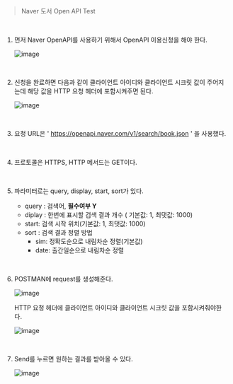 >Naver 도서 Open API Test    

<br/>

1. 먼저 Naver OpenAPI를 사용하기 위해서 OpenAPI 이용신청을 해야 한다.

    ![image](https://user-images.githubusercontent.com/90839206/220221491-234c9e01-16f7-4346-a65f-ccf8d980cd32.png)
    
<br/>

2. 신청을 완료하면 다음과 같이 클라이언트 아이디와 클라이언트 시크릿 값이 주어지는데 해당 값을 HTTP 요청 헤더에 포함시켜주면 된다.

    ![image](https://user-images.githubusercontent.com/90839206/220221315-4921555c-4c67-452f-b541-54823e4ab468.png)
    
<br/>

3. 요청 URL은 ' https://openapi.naver.com/v1/search/book.json ' 을 사용했다.
    
<br/>

4. 프로토콜은 HTTPS, HTTP 메서드는 GET이다.
    
<br/>

5. 파라미터로는 query, display, start, sort가 있다.

    + query : 검색어, **필수여부 Y**
    + diplay : 한번에 표시할 검색 결과 개수 ( 기본값: 1, 최댓값: 1000)
    + start: 검색 시작 위치(기본값: 1, 최댓값: 1000)
    + sort : 검색 결과 정렬 방법
        + sim: 정확도순으로 내림차순 정렬(기본값)
        + date: 출간일순으로 내림차순 정렬
    
<br/>

6. POSTMAN에 request를 생성해준다.

    ![image](https://user-images.githubusercontent.com/90839206/220222380-38854234-b1d9-47de-805b-db1bccc63693.png)
    
    HTTP 요청 헤더에 클라이언트 아이디와 클라이언트 시크릿 값을 포함시켜줘야한다.

    ![image](https://user-images.githubusercontent.com/90839206/220222118-1a293c5d-e332-445a-a3c4-fcdc9091ab20.png)    
<br/>

7. Send를 누르면 원하는 결과를 받아올 수 있다. 

    ![image](https://user-images.githubusercontent.com/90839206/220222674-9418fe0e-9589-4c10-a3e0-667b1e785add.png)
